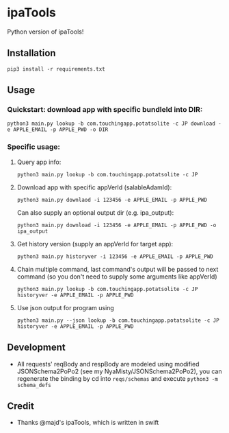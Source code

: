 # ipaTools

Python version of ipaTools!

## Installation

```
pip3 install -r requirements.txt
```

## Usage

### Quickstart: download app with specific bundleId into DIR:

```
python3 main.py lookup -b com.touchingapp.potatsolite -c JP download -e APPLE_EMAIL -p APPLE_PWD -o DIR
```

### Specific usage:

1. Query app info:
    ```
    python3 main.py lookup -b com.touchingapp.potatsolite -c JP
    ```

2. Download app with specific appVerId (salableAdamId):
    ```
    python3 main.py downlaod -i 123456 -e APPLE_EMAIL -p APPLE_PWD
    ```

    Can also supply an optional output dir (e.g. ipa_output):
    ```
    python3 main.py download -i 123456 -e APPLE_EMAIL -p APPLE_PWD -o ipa_output
    ```

3. Get history version (supply an appVerId for target app):
    ```
    python3 main.py historyver -i 123456 -e APPLE_EMAIL -p APPLE_PWD
    ```

4. Chain multiple command, last command's output will be passed to next command (so you don't need to supply some arguments like appVerId)
    ```
    python3 main.py lookup -b com.touchingapp.potatsolite -c JP historyver -e APPLE_EMAIL -p APPLE_PWD
    ```

5. Use json output for program using
    ```
    python3 main.py --json lookup -b com.touchingapp.potatsolite -c JP historyver -e APPLE_EMAIL -p APPLE_PWD
    ```

## Development

- All requests' reqBody and respBody are modeled using modified JSONSchema2PoPo2 (see my NyaMisty/JSONSchema2PoPo2), you can regenerate the binding by cd into `reqs/schemas` and execute `python3 -m schema_defs`

## Credit

- Thanks @majd's ipaTools, which is written in swift
